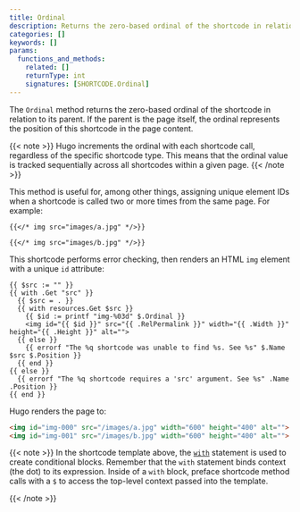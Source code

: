 ```yaml
---
title: Ordinal
description: Returns the zero-based ordinal of the shortcode in relation to its parent.
categories: []
keywords: []
params:
  functions_and_methods:
    related: []
    returnType: int
    signatures: [SHORTCODE.Ordinal]
---
```


The `Ordinal` method returns the zero-based ordinal of the shortcode in relation to its parent. If the parent is the page itself, the ordinal represents the position of this shortcode in the page content.

{{< note >}}
Hugo increments the ordinal with each shortcode call, regardless of the specific shortcode type. This means that the ordinal value is tracked sequentially across all shortcodes within a given page.
{{< /note >}}

This method is useful for, among other things, assigning unique element IDs when a shortcode is called two or more times from the same page. For example:

```text {file="content/about.md"}
{{</* img src="images/a.jpg" */>}}

{{</* img src="images/b.jpg" */>}}
```

This shortcode performs error checking, then renders an HTML `img` element with a unique `id` attribute:

```go-html-template {file="layouts/shortcodes/img.html"}
{{ $src := "" }}
{{ with .Get "src" }}
  {{ $src = . }}
  {{ with resources.Get $src }}
    {{ $id := printf "img-%03d" $.Ordinal }}
    <img id="{{ $id }}" src="{{ .RelPermalink }}" width="{{ .Width }}" height="{{ .Height }}" alt="">
  {{ else }}
    {{ errorf "The %q shortcode was unable to find %s. See %s" $.Name $src $.Position }}
  {{ end }}
{{ else }}
  {{ errorf "The %q shortcode requires a 'src' argument. See %s" .Name .Position }}
{{ end }}
```

Hugo renders the page to:

```html
<img id="img-000" src="/images/a.jpg" width="600" height="400" alt="">
<img id="img-001" src="/images/b.jpg" width="600" height="400" alt="">
```

{{< note >}}
In the shortcode template above, the [`with`] statement is used to create conditional blocks. Remember that the `with` statement binds context (the dot) to its expression. Inside of a `with` block, preface shortcode method calls with a `$` to access the top-level context passed into the template.

[`with`]: /functions/go-template/with/
{{< /note >}}
